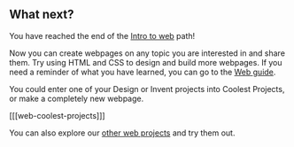## What next?

You have reached the end of the [Intro to web](https://projects.raspberrypi.org/en/pathways/web-intro) path!

Now you can create webpages on any topic you are interested in and share them. Try using HTML and CSS to design and build more webpages. If you need a reminder of what you have learned, you can go to the [Web guide](https://projects.raspberrypi.org/en/projects/getting-started-web-dev/0).

You could enter one of your Design or Invent projects into Coolest Projects, or make a completely new webpage.

[[[web-coolest-projects]]]

You can also explore our [other web projects](https://projects.raspberrypi.org/en/projects?software%5B%5D=html-css-javascript) and try them out.
